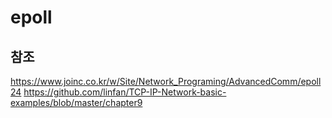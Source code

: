 # epoll

## 참조
<https://www.joinc.co.kr/w/Site/Network_Programing/AdvancedComm/epoll24>
<https://github.com/linfan/TCP-IP-Network-basic-examples/blob/master/chapter9> 